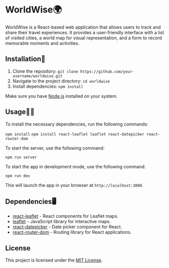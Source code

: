 # WorldWise🌍

WorldWise is a React-based web application that allows users to track and share their travel experiences. It provides a user-friendly interface with a list of visited cities, a world map for visual representation, and a form to record memorable moments and activities.

## Installation🚀

1. Clone the repository: `git clone https://github.com/your-username/worldwise.git`
2. Navigate to the project directory: `cd worldwise`
3. Install dependencies: `npm install`

Make sure you have [Node.js](https://nodejs.org) installed on your system.

## Usage👩‍💻

To install the necessary dependencies, run the following commands:

```npm install```
```npm install react-leaflet leaflet react-datepicker react-router-dom```

To start the server, use the following command:

```npm run server```

To start the app in development mode, use the following command:

```npm run dev```

This will launch the app in your browser at `http://localhost:3000`.

## Dependencies🖥

- [react-leaflet](https://www.npmjs.com/package/react-leaflet) - React components for Leaflet maps.
- [leaflet](https://www.npmjs.com/package/leaflet) - JavaScript library for interactive maps.
- [react-datepicker](https://www.npmjs.com/package/react-datepicker) - Date picker component for React.
- [react-router-dom](https://www.npmjs.com/package/react-router-dom) - Routing library for React applications.

## License

This project is licensed under the [MIT License](LICENSE).
